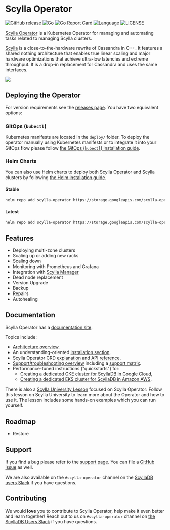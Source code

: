 # Scylla Operator

[![GitHub release](https://img.shields.io/github/tag/scylladb/scylla-operator.svg?label=release)](https://github.com/scylladb/scylla-operator/releases)
[![Go](https://github.com/scylladb/scylla-operator/actions/workflows/go.yaml/badge.svg?branch=master)](https://github.com/scylladb/scylla-operator/actions/workflows/go.yaml?query=branch%3Amaster)
[![Go Report Card](https://goreportcard.com/badge/github.com/scylladb/scylla-operator)](https://goreportcard.com/report/github.com/scylladb/scylla-operator)
[![Language](https://img.shields.io/badge/Language-Go-blue.svg)](https://golang.org/)
[![LICENSE](https://img.shields.io/github/license/scylladb/scylla-operator.svg)](https://github.com/scylladb/scylla-operator/blob/master/LICENSE)


[Scylla Operator](https://github.com/scylladb/scylla-operator) is a Kubernetes Operator for managing and automating tasks related to managing Scylla clusters.

[Scylla](https://www.scylladb.com) is a close-to-the-hardware rewrite of Cassandra in C++. It features a shared nothing architecture that enables true linear scaling and major hardware optimizations that achieve ultra-low latencies and extreme throughput. It is a drop-in replacement for Cassandra and uses the same interfaces.

![](logo.png)

## Deploying the Operator
For version requirements see the [releases page](https://operator.docs.scylladb.com/stable/support/releases.html).
You have two equivalent options:

### GitOps (`kubectl`)
Kubernetes manifests are located in the `deploy/` folder. To deploy the operator manually using Kubernetes manifests or to integrate it into your GitOps flow please follow [the GitOps (`kubectl`) installation guide](https://operator.docs.scylladb.com/stable/installation/gitops.html). 

### Helm Charts
You can also use Helm charts to deploy both Scylla Operator and Scylla clusters by following [the Helm installation guide](https://operator.docs.scylladb.com/stable/installation/helm.html).

#### Stable
```bash
helm repo add scylla-operator https://storage.googleapis.com/scylla-operator-charts/stable
```

#### Latest
```bash
helm repo add scylla-operator https://storage.googleapis.com/scylla-operator-charts/latest
```

## Features
* Deploying multi-zone clusters
* Scaling up or adding new racks
* Scaling down
* Monitoring with Prometheus and Grafana
* Integration with [Scylla Manager](https://docs.scylladb.com/operating-scylla/manager/)
* Dead node replacement
* Version Upgrade
* Backup
* Repairs
* Autohealing

## Documentation

Scylla Operator has a [documentation site](https://operator.docs.scylladb.com/stable/).

Topics include:
* [Architecture overview](https://operator.docs.scylladb.com/stable/architecture/overview).
* An understanding-oriented [installation section](https://operator.docs.scylladb.com/stable/installation/overview.html).
* Scylla Operator CRD [explanation](https://operator.docs.scylladb.com/stable/resources/overview.html) and [API reference](https://operator.docs.scylladb.com/stable/api-reference/index.html).
* [Support/troubleshooting overview](https://operator.docs.scylladb.com/stable/support/overview.html) including a [support matrix](https://operator.docs.scylladb.com/stable/support/releases.html#support-matrix).
* Performance-tuned instructions ("quickstarts") for:
    * [Creating a dedicated GKE cluster for ScyllaDB in Google Cloud](https://operator.docs.scylladb.com/stable/quickstarts/gke.html),
    * [Creating a dedicated EKS cluster for ScyllaDB in Amazon AWS](https://operator.docs.scylladb.com/stable/quickstarts/eks.html).

There is also a [Scylla University Lesson](https://university.scylladb.com/courses/scylla-operations/lessons/kubernetes-operator/) focused on Scylla Operator: Follow this lesson on Scylla University to learn more about the Operator and how to use it. The lesson includes some hands-on examples which you can run yourself. 

## Roadmap
<!---
TODO: Link a dedicated roadmap.
-->
* Restore

## Support
If you find a bug please refer to the [support page](https://operator.docs.scylladb.com/stable/support/overview.html). You can file a [GitHub issue](https://github.com/scylladb/scylla-operator/issues) as well.

We are also available on the `#scylla-operator` channel on the [ScyllaDB users Slack](https://scylladb-users-slackin.herokuapp.com/) if you have questions.

## Contributing
We would **love** you to contribute to Scylla Operator, help make it even better and learn together! Reach out to us on `#scylla-operator` channel on [the ScyllaDB Users Slack](https://scylladb-users-slackin.herokuapp.com/) if you have questions.

